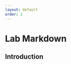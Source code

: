 ```yaml
---
layout: default
order: 2
---
```

# Lab Markdown

<!-- new slide -->

## Introduction

<!-- new slide -->